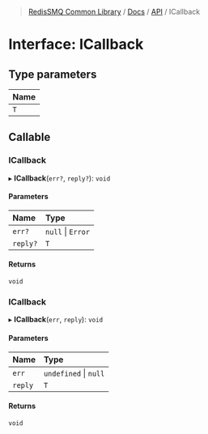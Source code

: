 >[RedisSMQ Common Library](../../../README.md) / [Docs](../../README.md) / [API](../README.md) / ICallback

# Interface: ICallback<T>

## Type parameters

| Name |
| :------ |
| `T` |

## Callable

### ICallback

▸ **ICallback**(`err?`, `reply?`): `void`

#### Parameters

| Name | Type |
| :------ | :------ |
| `err?` | ``null`` \| `Error` |
| `reply?` | `T` |

#### Returns

`void`

### ICallback

▸ **ICallback**(`err`, `reply`): `void`

#### Parameters

| Name | Type |
| :------ | :------ |
| `err` | `undefined` \| ``null`` |
| `reply` | `T` |

#### Returns

`void`
